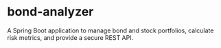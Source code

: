 # bond-analyzer
A Spring Boot application to manage bond and stock portfolios, calculate risk metrics, and provide a secure REST API.

